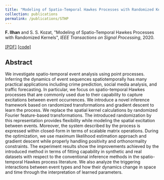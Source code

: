 ```yaml
---
title: "Modeling of Spatio-Temporal Hawkes Processes with Randomized Kernels"
collection: publications
permalink: /publications/STHP
---
```

**F. Ilhan** and S. S. Kozat, "Modeling of Spatio-Temporal Hawkes Processes with Randomized Kernels", <i>IEEE Transactions on Signal Processing</i>, 2020.

[[PDF]](https://ieeexplore.ieee.org/document/9177186) [[code]](https://github.com/fatih-ilhan/sthawkes)


## Abstract
We investigate spatio-temporal event analysis using point processes. Inferring the dynamics of event sequences spatiotemporally has many practical applications including crime prediction, social media analysis, and traffic forecasting. In particular, we focus on spatio-temporal Hawkes processes that are commonly used due to their capability to capture excitations between event occurrences. We introduce a novel inference framework based on randomized transformations and gradient descent to learn the process. We replace the spatial kernel calculations by randomized Fourier feature-based transformations. The introduced randomization by this representation provides flexibility while modeling the spatial excitation between events. Moreover, the system described by the process is expressed within closed-form in terms of scalable matrix operations. During the optimization, we use maximum likelihood estimation approach and gradient descent while properly handling positivity and orthonormality constraints. The experiment results show the improvements achieved by the introduced method in terms of fitting capability in synthetic and real datasets with respect to the conventional inference methods in the spatio-temporal Hawkes process literature. We also analyze the triggering interactions between event types and how their dynamics change in space and time through the interpretation of learned parameters.